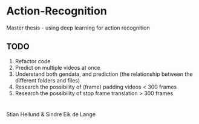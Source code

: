 # Action-Recognition
Master thesis - using deep learning for action recognition

## TODO
1. Refactor code
2. Predict on multiple videos at once
3. Understand both gendata, and prediction (the relationship between the different folders and files)
4. Research the possibility of (frame) padding videos < 300 frames
5. Research the possibility of stop frame translation > 300 frames

#
Stian Heilund & Sindre Eik de Lange
